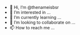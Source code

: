 - 👋 Hi, I’m @thenameisbsr
- 👀 I’m interested in ...
- 🌱 I’m currently learning ...
- 💞️ I’m looking to collaborate on ...
- 📫 How to reach me ...

<!---
thenameisbsr/thenameisbsr is a ✨ special ✨ repository because its `README.md` (this file) appears on your GitHub profile.
You can click the Preview link to take a look at your changes.
--->
